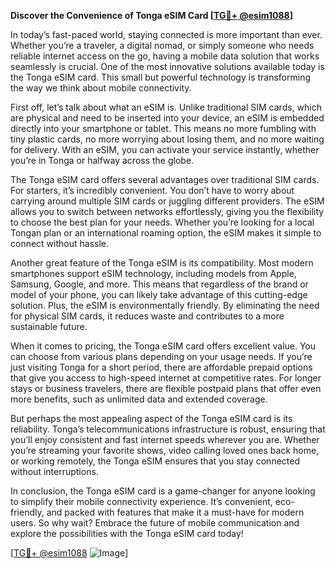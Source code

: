 **Discover the Convenience of Tonga eSIM Card [[TG💪+ @esim1088](https://t.me/s/esim1088)]**

In today’s fast-paced world, staying connected is more important than ever. Whether you’re a traveler, a digital nomad, or simply someone who needs reliable internet access on the go, having a mobile data solution that works seamlessly is crucial. One of the most innovative solutions available today is the Tonga eSIM card. This small but powerful technology is transforming the way we think about mobile connectivity.

First off, let’s talk about what an eSIM is. Unlike traditional SIM cards, which are physical and need to be inserted into your device, an eSIM is embedded directly into your smartphone or tablet. This means no more fumbling with tiny plastic cards, no more worrying about losing them, and no more waiting for delivery. With an eSIM, you can activate your service instantly, whether you’re in Tonga or halfway across the globe. 

The Tonga eSIM card offers several advantages over traditional SIM cards. For starters, it’s incredibly convenient. You don’t have to worry about carrying around multiple SIM cards or juggling different providers. The eSIM allows you to switch between networks effortlessly, giving you the flexibility to choose the best plan for your needs. Whether you’re looking for a local Tongan plan or an international roaming option, the eSIM makes it simple to connect without hassle.

Another great feature of the Tonga eSIM is its compatibility. Most modern smartphones support eSIM technology, including models from Apple, Samsung, Google, and more. This means that regardless of the brand or model of your phone, you can likely take advantage of this cutting-edge solution. Plus, the eSIM is environmentally friendly. By eliminating the need for physical SIM cards, it reduces waste and contributes to a more sustainable future.

When it comes to pricing, the Tonga eSIM card offers excellent value. You can choose from various plans depending on your usage needs. If you’re just visiting Tonga for a short period, there are affordable prepaid options that give you access to high-speed internet at competitive rates. For longer stays or business travelers, there are flexible postpaid plans that offer even more benefits, such as unlimited data and extended coverage.

But perhaps the most appealing aspect of the Tonga eSIM card is its reliability. Tonga’s telecommunications infrastructure is robust, ensuring that you’ll enjoy consistent and fast internet speeds wherever you are. Whether you’re streaming your favorite shows, video calling loved ones back home, or working remotely, the Tonga eSIM ensures that you stay connected without interruptions.

In conclusion, the Tonga eSIM card is a game-changer for anyone looking to simplify their mobile connectivity experience. It’s convenient, eco-friendly, and packed with features that make it a must-have for modern users. So why wait? Embrace the future of mobile communication and explore the possibilities with the Tonga eSIM card today! 

[[TG💪+ @esim1088](https://t.me/s/esim1088) ![Image](https://i.postimg.cc/Y0z9fWf4/image.png)]